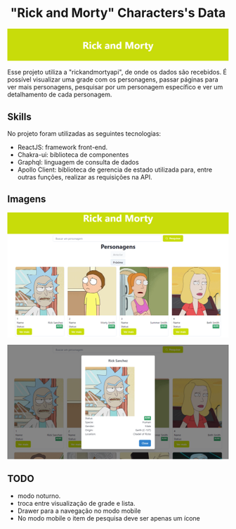 <h1 align="center">"Rick and Morty" Characters's Data</h1>

![vite](./public/rick_and_morty_cover.png)

<p>Esse projeto utiliza a "rickandmortyapi", de onde os dados são recebidos. É possível visualizar uma grade com os personagens, passar páginas para ver mais personagens, pesquisar por um personagem específico e ver um detalhamento de cada personagem.</p>

## Skills
No projeto foram utilizadas as seguintes tecnologias:
- ReactJS: framework front-end.
- Chakra-ui: biblioteca de componentes
- Graphql: linguagem de consulta de dados
- Apollo Client: biblioteca de gerencia de estado utilizada para, entre outras funções, realizar as requisições na API.

## Imagens

![imagem](./public/photo_site_grid.png)

![imagem](./public/photo_site_modal.png)


## TODO
- modo noturno.
- troca entre visualização de grade e lista.
- Drawer para a navegação no modo mobile
- No modo mobile o item de pesquisa deve ser apenas um ícone